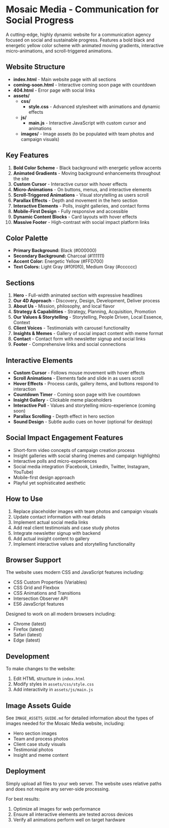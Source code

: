 # Mosaic Media - Communication for Social Progress

A cutting-edge, highly dynamic website for a communication agency focused on social and sustainable progress. Features a bold black and energetic yellow color scheme with animated moving gradients, interactive micro-animations, and scroll-triggered animations.

## Website Structure

- **index.html** - Main website page with all sections
- **coming-soon.html** - Interactive coming soon page with countdown
- **404.html** - Error page with social links
- **assets/**
  - **css/**
    - **style.css** - Advanced stylesheet with animations and dynamic effects
  - **js/**
    - **main.js** - Interactive JavaScript with custom cursor and animations
  - **images/** - Image assets (to be populated with team photos and campaign visuals)

## Key Features

1. **Bold Color Scheme** - Black background with energetic yellow accents
2. **Animated Gradients** - Moving background enhancements throughout the site
3. **Custom Cursor** - Interactive cursor with hover effects
4. **Micro-Animations** - On buttons, menus, and interactive elements
5. **Scroll-Triggered Animations** - Visual storytelling as users scroll
6. **Parallax Effects** - Depth and movement in the hero section
7. **Interactive Elements** - Polls, insight galleries, and contact forms
8. **Mobile-First Design** - Fully responsive and accessible
9. **Dynamic Content Blocks** - Card layouts with hover effects
10. **Massive Footer** - High-contrast with social impact platform links

## Color Palette

- **Primary Background:** Black (#000000)
- **Secondary Background:** Charcoal (#111111)
- **Accent Color:** Energetic Yellow (#FFD700)
- **Text Colors:** Light Gray (#f0f0f0), Medium Gray (#cccccc)

## Sections

1. **Hero** - Full-width animated section with expressive headlines
2. **Our 4D Approach** - Discovery, Design, Development, Deliver process
3. **About Us** - Mission, philosophy, and local flavor
4. **Strategy & Capabilities** - Strategy, Planning, Acquisition, Promotion
5. **Our Values & Storytelling** - Storytelling, People Driven, Local Essence, Context
6. **Client Voices** - Testimonials with carousel functionality
7. **Insights & Memes** - Gallery of social impact content with meme format
8. **Contact** - Contact form with newsletter signup and social links
9. **Footer** - Comprehensive links and social connections

## Interactive Elements

- **Custom Cursor** - Follows mouse movement with hover effects
- **Scroll Animations** - Elements fade and slide in as users scroll
- **Hover Effects** - Process cards, gallery items, and buttons respond to interaction
- **Countdown Timer** - Coming soon page with live countdown
- **Insight Gallery** - Clickable meme placeholders
- **Interactive Poll** - Values and storytelling micro-experience (coming soon)
- **Parallax Scrolling** - Depth effect in hero section
- **Sound Design** - Subtle audio cues on hover (optional for desktop)

## Social Impact Engagement Features

- Short-form video concepts of campaign creation process
- Insight galleries with social sharing (memes and campaign highlights)
- Interactive polls and micro-experiences
- Social media integration (Facebook, LinkedIn, Twitter, Instagram, YouTube)
- Mobile-first design approach
- Playful yet sophisticated aesthetic

## How to Use

1. Replace placeholder images with team photos and campaign visuals
2. Update contact information with real details
3. Implement actual social media links
4. Add real client testimonials and case study photos
5. Integrate newsletter signup with backend
6. Add actual insight content to gallery
7. Implement interactive values and storytelling functionality

## Browser Support

The website uses modern CSS and JavaScript features including:
- CSS Custom Properties (Variables)
- CSS Grid and Flexbox
- CSS Animations and Transitions
- Intersection Observer API
- ES6 JavaScript features

Designed to work on all modern browsers including:
- Chrome (latest)
- Firefox (latest)
- Safari (latest)
- Edge (latest)

## Development

To make changes to the website:
1. Edit HTML structure in `index.html`
2. Modify styles in `assets/css/style.css`
3. Add interactivity in `assets/js/main.js`

## Image Assets Guide

See `IMAGE_ASSETS_GUIDE.md` for detailed information about the types of images needed for the Mosaic Media website, including:
- Hero section images
- Team and process photos
- Client case study visuals
- Testimonial photos
- Insight and meme content

## Deployment

Simply upload all files to your web server. The website uses relative paths and does not require any server-side processing.

For best results:
1. Optimize all images for web performance
2. Ensure all interactive elements are tested across devices
3. Verify all animations perform well on target hardware